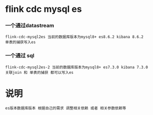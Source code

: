 # flink cdc mysql es
### 一个通过datastream 
    flink-cdc-mysql2es 当前的数据库版本为mysql8+ es8.6.2 kibana 8.6.2
    单表的捕获写入es
### 一个通过 sql
    flink-cdc-mysql2es-2 当前的数据库版本为mysql8+ es7.3.0 kibana 7.3.0
    关联join 和 单表的捕获 都可以写入es  


# 说明
    es版本数据库版本 根据自己的需求 调整相关依赖 或者 相关参数依赖等